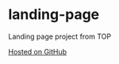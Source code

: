 # landing-page
Landing page project from TOP

[Hosted on GitHub](https://stedman-p.github.io/landing-page/)
